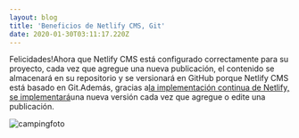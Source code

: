 ```yaml
---
layout: blog
title: 'Beneficios de Netlify CMS, Git'
date: 2020-01-30T03:11:17.220Z
---
```

<!--StartFragment-->

Felicidades!Ahora que Netlify CMS está configurado correctamente para su proyecto, cada vez que agregue una nueva publicación, el contenido se almacenará en su repositorio y se versionará en GitHub porque Netlify CMS está basado en Git.Además, gracias a[la implementación continua de Netlify, se implementará](https://www.netlify.com/docs/continuous-deployment/)una nueva versión cada vez que agregue o edite una publicación.

<!--EndFragment-->

![campingfoto](/uploads/camping.jpg "camping")
